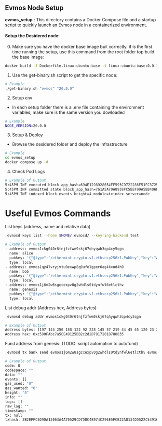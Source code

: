 
## Evmos Node Setup

**evmos_setup** : This directory contains a Docker Compose file and a startup script to quickly launch an Evmos node in a containerized environment.


#### Setup the Desidered node:

0) Make sure you have the docker base image buit correctly.
if is the first time running the setup, use this command from the root folder top build the base image:
```bash
docker build -f Dockerfile.linux-ubuntu-base -t linux-ubuntu-base:0.0.1 .
```

1) Use the get-binary.sh script to get the specific node:
```bash
# Example
./get-binary.sh "evmos" "20.0.0"
```

2) Setup env
- In each setup folder there is a .env file containing the environment variables, make sure is the same version you dowloaded
```bash
# Example
NODE_VERSION=20.0.0
```

3) Setup & Deploy
- Browse the desidered folder and deploy the infrastructure
```bash
# Example
cd evmos_setup
docker compose up -d
```

4) Check Pod Logs
```bash
# Example of Output 
5:45PM INF executed block app_hash=694E1298928654FF593CD722286F51FC372561FC48B97F81D3FDCB410F07A0BC height=4 module=state server=node
5:45PM INF committed state block_app_hash=761A5A70A8938FC5BEF99A5BB406FD32281EF4B2FDFED7CB9CB08562D0607829 height=4 module=state server=node
5:45PM INF indexed block events height=4 module=txindex server=node 
```

# Useful Evmos Commands

List keys (address, name and relative data)
```bash
 evmosd keys list --home $HOME/.evmosd/ --keyring-backend test

# Example of Output
- address: evmos1ckg040r6tnjfzfwm9skj67qhyqwh3qp4cy5qgn
  name: alice
  pubkey: '{"@type":"/ethermint.crypto.v1.ethsecp256k1.PubKey","key":"A+H/2of63e1x/VYQYac+SfCOTNjTjBTOHXsasGBFE2bY"}'
  type: local
- address: evmos1qy47vryjvtu0exwp8q0ufelgper6ag4kxud4h0
  name: bob
  pubkey: '{"@type":"/ethermint.crypto.v1.ethsecp256k1.PubKey","key":"AogLOh9fg8vq6TDvJtVJs0inTyLGm7I6kHyHwsLiT8Hn"}'
  type: local
- address: evmos1j6m2w8sgccexpv0g2whdls0tdynfwl6etlcthv
  name: genesis
  pubkey: '{"@type":"/ethermint.crypto.v1.ethsecp256k1.PubKey","key":"AlT+mvXrSgcOsDRNy236zcaA/K4BD3T1RyKdKrT+zjPv"}'
  type: local
```

List debug addr (Address hex, Address bytes)
```bash
 evmosd debug addr evmos1ckg040r6tnjfzfwm9skj67qhyqwh3qp4cy5qgn

# Example of Output
Address bytes: [197 144 250 188 122 92 228 145 37 219 44 45 45 120 23 32 29 120 128 53]
Address hex: 0xc590FAbc7a5CE49125DB2c2d2D7817201D788035
```

Fund address from genesis: (TODO: script automation to autofund)
```bash
 evmosd tx bank send evmos1j6m2w8sgccexpv0g2whdls0tdynfwl6etlcthv evmos1ckg040r6tnjfzfwm9skj67qhyqwh3qp4cy5qgn 10000000000000aevmos --keyring-backend test --chain-id evmos_9000-1 --gas-prices 700000000aevmos -y 

# Example of Output
code: 0
codespace: ""
data: ""
events: []
gas_used: "0"
gas_wanted: "0"
height: "0"
info: ""
logs: []
raw_log: ""
timestamp: ""
tx: null
txhash: 3B2EFFC5D9DA13063A4A70529CD7DDC4B974C296E5FCB22AD134DD522C539167
```